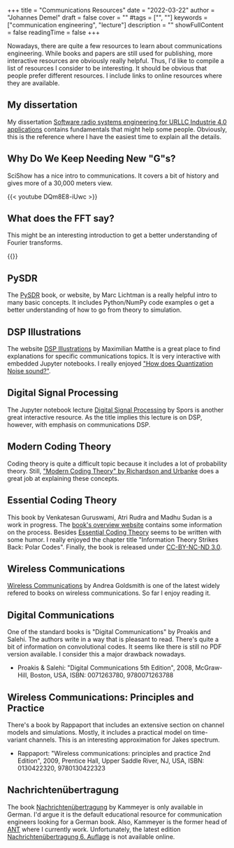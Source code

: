 +++
title = "Communications Resources"
date = "2022-03-22"
author = "Johannes Demel"
draft = false
cover = ""
#tags = ["", ""]
keywords = ["communication engineering", "lecture"]
description = ""
showFullContent = false
readingTime = false
+++

Nowadays, there are quite a few resources to learn about communications engineering. While books and papers are still used for publishing, more interactive resources are obviously really helpful. Thus, I'd like to compile a list of resources I consider to be interesting. It should be obvious that people prefer different resources. I include links to online resources where they are available.

## My dissertation
My dissertation [Software radio systems engineering for URLLC Industrie 4.0 applications](https://doi.org/10.26092/elib/3483) contains fundamentals that might help some people. Obviously, this is the reference where I have the easiest time to explain all the details.

## Why Do We Keep Needing New "G"s?
SciShow has a nice intro to communications. It covers a bit of history and gives more of a 30,000 meters view.

{{< youtube DQm8E8-iUwc >}}

## What does the FFT say?
This might be an interesting introduction to get a better understanding of Fourier transforms.

{{<youtube spUNpyF58BY>}}

## PySDR
The [PySDR](https://pysdr.org/) book, or website, by Marc Lichtman is a really helpful intro to many basic concepts. It includes Python/NumPy code examples o get a better understanding of how to go from theory to simulation.

## DSP Illustrations

The website [DSP Illustrations](https://dspillustrations.com/pages/index.html) by Maximilian Matthe is a great place to find explanations for specific communications topics. It is very interactive with embedded Jupyter notebooks. I really enjoyed ["How does Quantization Noise sound?"](https://dspillustrations.com/pages/posts/misc/how-does-quantization-noise-sound.html).

## Digital Signal Processing

The Jupyter notebook lecture [Digital Signal Processing](https://nbviewer.org/github/spatialaudio/digital-signal-processing-lecture/blob/master/index.ipynb) by Spors is another great interactive resource. As the title implies this lecture is on DSP, however, with emphasis on communications DSP.

## Modern Coding Theory

Coding theory is quite a difficult topic because it includes a lot of probability theory. Still, ["Modern Coding Theory" by Richardson and Urbanke]( https://doi.org/10.1017/CBO9780511791338) does a great job at explaining these concepts.

## Essential Coding Theory

This book by Venkatesan Guruswami, Atri Rudra and Madhu Sudan is a work in progress.
The [book's overview website](https://cse.buffalo.edu/faculty/atri/courses/coding-theory/book/) contains some information on the process.
Besides [Essential Coding Theory](https://cse.buffalo.edu/faculty/atri/courses/coding-theory/book/web-coding-book.pdf) seems to be written with some humor.
I really enjoyed the chapter title "Information Theory Strikes Back: Polar Codes".
Finally, the book is released under [CC-BY-NC-ND 3.0](https://creativecommons.org/licenses/by-nc-nd/3.0/).


## Wireless Communications

[Wireless Communications](https://doi.org/10.1017/CBO9780511841224) by Andrea Goldsmith is one of the latest widely refered to books on wireless communications. So far I enjoy reading it.

## Digital Communications

One of the standard books is "Digital Communications" by Proakis and Salehi. The authors write in a way that is pleasant to read. There's quite a bit of information on convolutional codes. It seems like there is still no PDF version available. I consider this a major drawback nowadays.

- Proakis & Salehi: "Digital Communications 5th Edition", 2008, McGraw-Hill, Boston, USA, ISBN: 0071263780, 9780071263788

## Wireless Communications: Principles and Practice

There's a book by Rappaport that includes an extensive section on channel models and simulations. Mostly, it includes a practical model on time-variant channels. This is an interesting approximation for Jakes spectrum.

- Rappaport: "Wireless communications: principles and practice 2nd Edition", 2009, Prentice Hall, Upper Saddle River, NJ, USA, ISBN: 0130422320, 9780130422323


## Nachrichtenübertragung

The book [Nachrichtenübertragung](http://dx.doi.org/10.1007/978-3-322-94062-9) by Kammeyer is only available in German. I'd argue it is the default educational resource for communication engineers looking for a German book. Also, Kammeyer is the former head of [ANT](https://www.ant.uni-bremen.de/en/home/) where I currently work. Unfortunately, the latest edition [Nachrichtenübertragung 6. Auflage](https://link.springer.com/book/9783658170042) is not available online.




